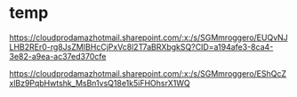 # temp

https://cloudprodamazhotmail.sharepoint.com/:x:/s/SGMmroggero/EUQvNJLHB2REr0-rg8JsZMIBHcCjPxVc8l2T7aBRXbgkSQ?CID=a194afe3-8ca4-3e82-a9ea-ac37ed370cfe

https://cloudprodamazhotmail.sharepoint.com/:x:/s/SGMmroggero/EShQcZxlBz9PqbHwtshk_MsBn1vsQ18e1k5iFHOhsrX1WQ
